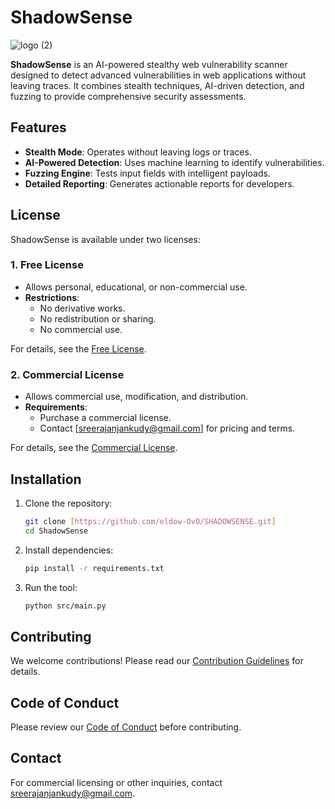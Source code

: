 # ShadowSense
![logo (2)](https://github.com/user-attachments/assets/92a9d00d-9e11-4b7b-b6bb-a254203e6824)


**ShadowSense** is an AI-powered stealthy web vulnerability scanner designed to detect advanced vulnerabilities in web applications without leaving traces. It combines stealth techniques, AI-driven detection, and fuzzing to provide comprehensive security assessments.

## Features
- **Stealth Mode**: Operates without leaving logs or traces.
- **AI-Powered Detection**: Uses machine learning to identify vulnerabilities.
- **Fuzzing Engine**: Tests input fields with intelligent payloads.
- **Detailed Reporting**: Generates actionable reports for developers.

## License
ShadowSense is available under two licenses:

### 1. Free License
- Allows personal, educational, or non-commercial use.
- **Restrictions**:
  - No derivative works.
  - No redistribution or sharing.
  - No commercial use.

For details, see the [Free License](LICENSE-FREE).

### 2. Commercial License
- Allows commercial use, modification, and distribution.
- **Requirements**:
  - Purchase a commercial license.
  - Contact [sreerajanjankudy@gmail.com] for pricing and terms.

For details, see the [Commercial License](LICENSE-COMMERCIAL).

## Installation
1. Clone the repository:
   ```bash
   git clone [https://github.com/eldow-OvO/SHADOWSENSE.git]
   cd ShadowSense
   
2. Install dependencies:
   ```bash
   pip install -r requirements.txt

3. Run the tool:
   ```bash
   python src/main.py

## Contributing

We welcome contributions! Please read our [Contribution Guidelines](CONTRIBUTING.md) for details.

## Code of Conduct
Please review our [Code of Conduct](CODE_OF_CONDUCT.md) before contributing.

## Contact
For commercial licensing or other inquiries, contact sreerajanjankudy@gmail.com.
